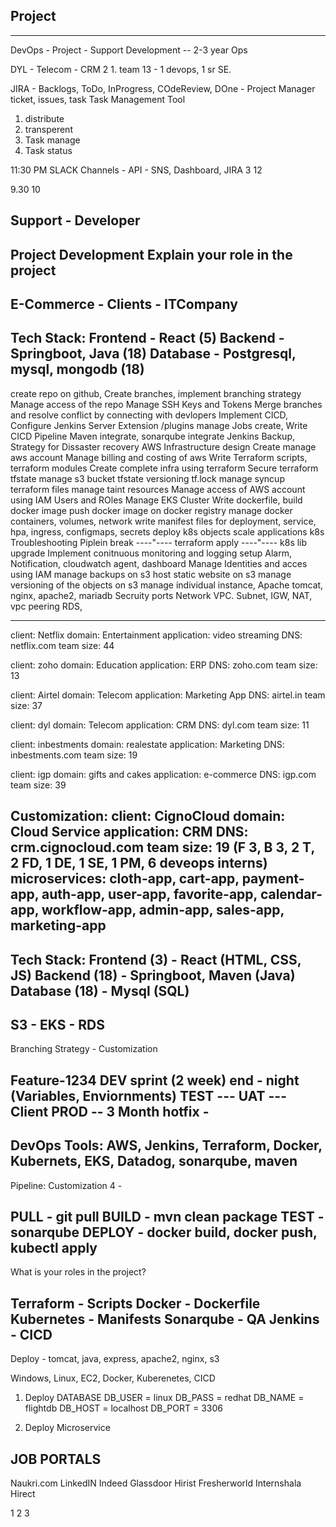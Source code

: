 ## Project 
----------

DevOps - Project - Support
Development -- 2-3 year
Ops 

DYL - Telecom - CRM 2 1.
team 13 - 1 devops, 1 sr SE.

JIRA - Backlogs, ToDo, InProgress, COdeReview, DOne - Project Manager
ticket, issues, task
Task Management Tool

1. distribute
2. transperent
3. Task manage
4. Task status

11:30 PM
SLACK Channels - API - SNS, Dashboard, JIRA
3 12 

9.30 10


Support - Developer
--------------------
Project Development
Explain your role in the project 
--------------------
E-Commerce - 
Clients - ITCompany
--------------------
Tech Stack:
Frontend - React (5)
Backend - Springboot, Java (18)
Database - Postgresql, mysql, mongodb (18)
--------------------

create repo on github,
Create branches, implement branching strategy
Manage access of the repo
Manage SSH Keys and Tokens
Merge branches and resolve conflict by connecting with devlopers
Implement CICD,
Configure Jenkins Server
Extension /plugins manage
Jobs create, Write CICD Pipeline
Maven integrate, sonarqube integrate
Jenkins Backup, Strategy for Dissaster recovery
AWS Infrastructure design
Create manage aws account
Manage billing and costing of aws
Write Terraform scripts, terraform modules
Create complete infra using terraform
Secure terraform tfstate
manage s3 bucket tfstate versioning
tf.lock manage 
syncup terraform files
manage taint resources
Manage access of AWS account using IAM Users and ROles
Manage EKS Cluster
Write dockerfile, build docker image
push docker image on docker registry
manage docker containers, volumes, network
write manifest files for deployment, service, hpa, ingress, configmaps, secrets
deploy k8s objects
scale applications k8s
Troubleshooting Piplein break
----"---- terraform apply 
----"---- k8s lib upgrade 
Implement conitnuous monitoring and logging setup
Alarm, Notification, cloudwatch agent, dashboard
Manage Identities and acces using IAM
manage backups on s3
host static website on s3
manage versioning of the objects on s3
manage individual instance, Apache tomcat, nginx, apache2, mariadb
Secruity ports
Network VPC. Subnet, IGW, NAT, vpc peering
RDS, 

------------------------


client: Netflix
domain: Entertainment
application: video streaming
DNS: netflix.com
team size: 44

client: zoho
domain: Education
application: ERP
DNS: zoho.com
team size: 13

client: Airtel
domain: Telecom
application: Marketing App
DNS: airtel.in
team size: 37

client: dyl
domain: Telecom
application: CRM
DNS: dyl.com
team size: 11

client: inbestments
domain: realestate
application: Marketing
DNS: inbestments.com
team size: 19

client: igp
domain: gifts and cakes
application: e-commerce
DNS: igp.com
team size: 39





Customization:
client: CignoCloud
domain: Cloud Service
application: CRM
DNS: crm.cignocloud.com
team size: 19 (F 3, B 3, 2 T, 2 FD, 1 DE, 1 SE, 1 PM, 6 deveops interns)
microservices: cloth-app, cart-app, payment-app, auth-app, user-app, favorite-app, calendar-app, workflow-app, admin-app, sales-app, marketing-app
------------------
Tech Stack:
    Frontend (3) - React (HTML, CSS, JS)
    Backend (18) - Springboot, Maven (Java)
    Database (18) - Mysql (SQL)
------------------
S3 - EKS - RDS
------------------
Branching Strategy - Customization

Feature-1234
DEV   sprint (2 week) end - night (Variables, Enviornments)
TEST --- 
UAT --- Client
PROD --   3 Month
hotfix - 
-----------------
DevOps Tools: AWS, Jenkins, Terraform, Docker, Kubernets, EKS, Datadog, sonarqube, maven
-----------------
Pipeline: Customization
4 - 

PULL - git pull
BUILD - mvn clean package 
TEST - sonarqube
DEPLOY - docker build, docker push, kubectl apply
-----------------

What is your roles in the project?

Terraform - Scripts
Docker - Dockerfile
Kubernetes - Manifests
Sonarqube - QA
Jenkins - CICD
-----------------------

Deploy - tomcat, java, express, apache2, nginx, s3

Windows, Linux, EC2, Docker, Kuberenetes, CICD


1. Deploy DATABASE
DB_USER = linux
DB_PASS = redhat
DB_NAME = flightdb
DB_HOST = localhost
DB_PORT = 3306

2. Deploy Microservice



JOB PORTALS 
---------
Naukri.com
LinkedIN
Indeed
Glassdoor
Hirist
Fresherworld
Internshala
Hirect


1
2
3

